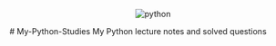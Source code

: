 <p align="center"> <img src="https://bymmb.com/wp-content/uploads/2019/01/2000px-Python-logo-notext.svg1_.png" alt="python" size=%10 /> </p>
# My-Python-Studies
My Python lecture notes and solved questions
